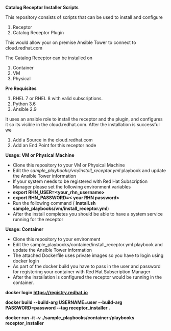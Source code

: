 **Catalog Receptor Installer Scripts**

This repository consists of scripts that can be used to install and configure

 1. Receptor
 2. Catalog Receptor Plugin

This would allow your on premise Ansible Tower to connect to cloud.redhat.com

The Catalog Receptor can be installed on

 1. Container
 2. VM
 3. Physical 

**Pre Requisites**

 1. RHEL 7 or RHEL 8 with valid subscriptions.
 2. Python 3.6
 3. Ansible 2.9

It uses an ansible role to install the receptor and the plugin, and configures it so its visible in the cloud.redhat.com. After the installation is successful we
1. Add a Source in the cloud.redhat.com
2. Add an End Point for this receptor node

**Usage: VM or Physical Machine**

 - Clone this repository to your VM or Physical Machine
 - Edit the *sample_playbooks/vm/install_receptor.yml* playbook and update the Ansible Tower information
 - If your system needs to be registered with Red Hat Subscription Manager please set the following environment variables
 -  **export RHN_USER=<your_rhn_username>**
 - **export RHN_PASSWORD=< your RHN password>**
 - Run the following command ( **install.sh sample_playbooks/vm/install_receptor.yml**)
 - After the install completes you should be able to have a system service running for the receptor

**Usage: Container**

- Clone this repository to your environment
- Edit the sample_playbooks/container/install_receptor.yml playbook and update the Ansible Tower information
- The attached Dockerfile uses private images so you have to login using docker login
- As part of the docker build you have to pass in the user and password for registering your container with Red Hat Subscription Manager
- After the installation is configured the receptor would be running in the container.


**docker login https://registry.redhat.io**

**docker build --build-arg USERNAME=user --build-arg  PASSWORD=password --tag receptor_installer .**

**docker run -it  -v ./sample_playbooks/container:/playbooks receptor_installer**
